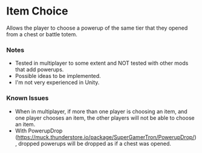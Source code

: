 # Item Choice

Allows the player to choose a powerup of the same tier that they opened from a chest or battle totem.




### Notes

- Tested in multiplayer to some extent and NOT tested with other mods that add powerups.
- Possible ideas to be implemented.
- I'm not very experienced in Unity.

### Known Issues
- When in multiplayer, if more than one player is choosing an item, and one player chooses an item, the other players will not be able to choose an item.
- With PowerupDrop (https://muck.thunderstore.io/package/SuperGamerTron/PowerupDrop/), dropped powerups will be dropped as if a chest was opened.
